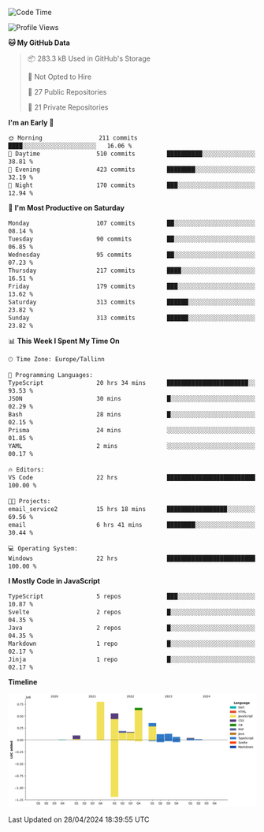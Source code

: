 <!--START_SECTION:waka-->
![Code Time](http://img.shields.io/badge/Code%20Time-819%20hrs%2013%20mins-blue)

![Profile Views](http://img.shields.io/badge/Profile%20Views-0-blue)

**🐱 My GitHub Data** 

> 📦 283.3 kB Used in GitHub's Storage 
 > 
> 🚫 Not Opted to Hire
 > 
> 📜 27 Public Repositories 
 > 
> 🔑 21 Private Repositories 
 > 
**I'm an Early 🐤** 

```text
🌞 Morning                211 commits         ████░░░░░░░░░░░░░░░░░░░░░   16.06 % 
🌆 Daytime                510 commits         ██████████░░░░░░░░░░░░░░░   38.81 % 
🌃 Evening                423 commits         ████████░░░░░░░░░░░░░░░░░   32.19 % 
🌙 Night                  170 commits         ███░░░░░░░░░░░░░░░░░░░░░░   12.94 % 
```
📅 **I'm Most Productive on Saturday** 

```text
Monday                   107 commits         ██░░░░░░░░░░░░░░░░░░░░░░░   08.14 % 
Tuesday                  90 commits          ██░░░░░░░░░░░░░░░░░░░░░░░   06.85 % 
Wednesday                95 commits          ██░░░░░░░░░░░░░░░░░░░░░░░   07.23 % 
Thursday                 217 commits         ████░░░░░░░░░░░░░░░░░░░░░   16.51 % 
Friday                   179 commits         ███░░░░░░░░░░░░░░░░░░░░░░   13.62 % 
Saturday                 313 commits         ██████░░░░░░░░░░░░░░░░░░░   23.82 % 
Sunday                   313 commits         ██████░░░░░░░░░░░░░░░░░░░   23.82 % 
```


📊 **This Week I Spent My Time On** 

```text
🕑︎ Time Zone: Europe/Tallinn

💬 Programming Languages: 
TypeScript               20 hrs 34 mins      ███████████████████████░░   93.53 % 
JSON                     30 mins             █░░░░░░░░░░░░░░░░░░░░░░░░   02.29 % 
Bash                     28 mins             █░░░░░░░░░░░░░░░░░░░░░░░░   02.15 % 
Prisma                   24 mins             ░░░░░░░░░░░░░░░░░░░░░░░░░   01.85 % 
YAML                     2 mins              ░░░░░░░░░░░░░░░░░░░░░░░░░   00.17 % 

🔥 Editors: 
VS Code                  22 hrs              █████████████████████████   100.00 % 

🐱‍💻 Projects: 
email_service2           15 hrs 18 mins      █████████████████░░░░░░░░   69.56 % 
email                    6 hrs 41 mins       ████████░░░░░░░░░░░░░░░░░   30.44 % 

💻 Operating System: 
Windows                  22 hrs              █████████████████████████   100.00 % 
```

**I Mostly Code in JavaScript** 

```text
TypeScript               5 repos             ███░░░░░░░░░░░░░░░░░░░░░░   10.87 % 
Svelte                   2 repos             █░░░░░░░░░░░░░░░░░░░░░░░░   04.35 % 
Java                     2 repos             █░░░░░░░░░░░░░░░░░░░░░░░░   04.35 % 
Markdown                 1 repo              █░░░░░░░░░░░░░░░░░░░░░░░░   02.17 % 
Jinja                    1 repo              █░░░░░░░░░░░░░░░░░░░░░░░░   02.17 % 
```



**Timeline**

![Lines of Code chart](https://raw.githubusercontent.com/Piilu/Piilu/main/assets/bar_graph.png)


 Last Updated on 28/04/2024 18:39:55 UTC
<!--END_SECTION:waka-->